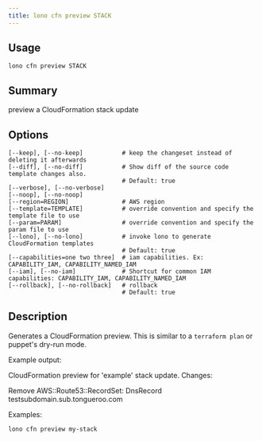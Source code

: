 ```yaml
---
title: lono cfn preview STACK
---
```


## Usage

    lono cfn preview STACK

## Summary

preview a CloudFormation stack update
## Options

```
[--keep], [--no-keep]           # keep the changeset instead of deleting it afterwards
[--diff], [--no-diff]           # Show diff of the source code template changes also.
                                # Default: true
[--verbose], [--no-verbose]     
[--noop], [--no-noop]           
[--region=REGION]               # AWS region
[--template=TEMPLATE]           # override convention and specify the template file to use
[--param=PARAM]                 # override convention and specify the param file to use
[--lono], [--no-lono]           # invoke lono to generate CloudFormation templates
                                # Default: true
[--capabilities=one two three]  # iam capabilities. Ex: CAPABILITY_IAM, CAPABILITY_NAMED_IAM
[--iam], [--no-iam]             # Shortcut for common IAM capabilities: CAPABILITY_IAM, CAPABILITY_NAMED_IAM
[--rollback], [--no-rollback]   # rollback
                                # Default: true
```

## Description

Generates a CloudFormation preview.  This is similar to a `terraform plan` or puppet's dry-run mode.

Example output:

CloudFormation preview for 'example' stack update. Changes:

Remove AWS::Route53::RecordSet: DnsRecord testsubdomain.sub.tongueroo.com

Examples:

    lono cfn preview my-stack


